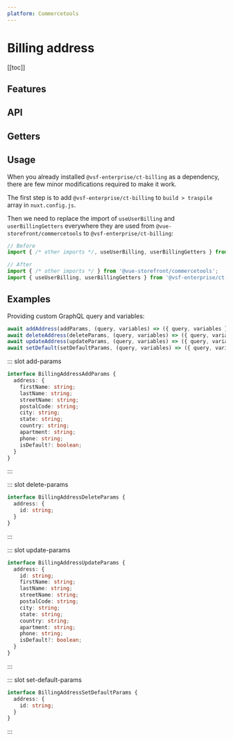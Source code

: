 ```yaml
---
platform: Commercetools
---
```


# Billing address

[[toc]]

## Features

<IncludeContent content-key="useUserBilling/features" />

## API

<IncludeContent content-key="useUserBilling/api" />

## Getters

<IncludeContent content-key="useUserBilling/getters" />

## Usage

When you already installed `@vsf-enterprise/ct-billing` as a dependency, there are few minor modifications required to make it work.

The first step is to add `@vsf-enterprise/ct-billing` to `build > traspile` array in `nuxt.config.js`.

Then we need to replace the import of `useUserBilling` and `userBillingGetters` everywhere they are used from `@vue-storefront/commercetools` to `@vsf-enterprise/ct-billing`:

```javascript
// Before
import { /* other imports */, useUserBilling, userBillingGetters } from '@vue-storefront/commercetools';

// After
import { /* other imports */ } from '@vue-storefront/commercetools';
import { useUserBilling, userBillingGetters } from '@vsf-enterprise/ct-billing';
```

## Examples

<IncludeContent content-key="useUserBilling/examples" />

Providing custom GraphQL query and variables:

```typescript
await addAddress(addParams, (query, variables) => ({ query, variables }));
await deleteAddress(deleteParams, (query, variables) => ({ query, variables }));
await updateAddress(updateParams, (query, variables) => ({ query, variables }));
await setDefault(setDefaultParams, (query, variables) => ({ query, variables }));
```

<!---------------------------------------------------- SLOTS ---------------------------------------------------->

<!---------------------- SLOT: add-params ---------------------->
::: slot add-params

```typescript
interface BillingAddressAddParams {
  address: {
    firstName: string;
    lastName: string;
    streetName: string;
    postalCode: string;
    city: string;
    state: string;
    country: string;
    apartment: string;
    phone: string;
    isDefault?: boolean;
  }
}
```

:::

<!---------------------- SLOT: delete-params ---------------------->
::: slot delete-params

```typescript
interface BillingAddressDeleteParams {
  address: {
    id: string;
  }
}
```

:::

<!---------------------- SLOT: update-params ---------------------->
::: slot update-params

```typescript
interface BillingAddressUpdateParams {
  address: {
    id: string;
    firstName: string;
    lastName: string;
    streetName: string;
    postalCode: string;
    city: string;
    state: string;
    country: string;
    apartment: string;
    phone: string;
    isDefault?: boolean;
  }
}
```

:::

<!---------------------- SLOT: set-default-params ---------------------->
::: slot set-default-params

```typescript
interface BillingAddressSetDefaultParams {
  address: {
    id: string;
  }
}
```

:::
